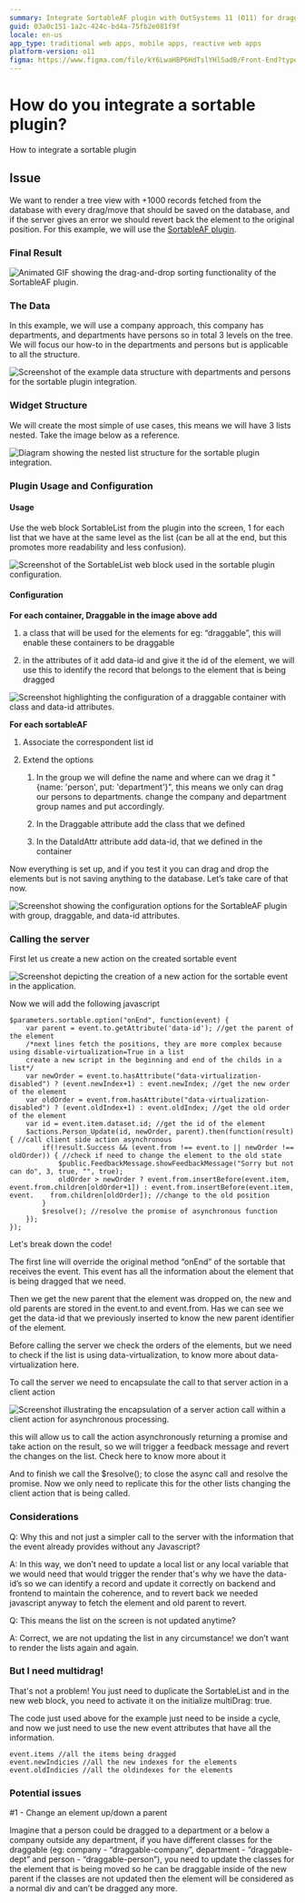```yaml
---
summary: Integrate SortableAF plugin with OutSystems 11 (O11) for draggable nested lists and database updates.
guid: 03a0c151-1a2c-424c-bd4a-75fb2e081f9f
locale: en-us
app_type: traditional web apps, mobile apps, reactive web apps
platform-version: o11
figma: https://www.figma.com/file/kY6LwaHBP6HdTslYHlSadB/Front-End?type=design&node-id=1244%3A480&mode=design&t=w0CsyqjU2ISN71Gv-1
---
```


# How do you integrate a sortable plugin?

How to integrate a sortable plugin

## Issue

We want to render a tree view with +1000 records fetched from the database with every drag/move that should be saved on the database, and if the server gives an error we should revert back the element to the original position. For this example, we will use the [SortableAF plugin](https://www.outsystems.com/forge/component-overview/7688/sortable-af).

### Final Result

![Animated GIF showing the drag-and-drop sorting functionality of the SortableAF plugin.](images/sort1.gif "Sortable Plugin Demonstration")

### The Data

In this example, we will use a company approach, this company has departments, and departments have persons so in total 3 levels on the tree. We will focus our how-to in the departments and persons but is applicable to all the structure.

![Screenshot of the example data structure with departments and persons for the sortable plugin integration.](images/sort2.png "Example Data Structure")

### Widget Structure

We will create the most simple of use cases, this means we will have 3 lists nested. Take the image below as a reference.

![Diagram showing the nested list structure for the sortable plugin integration.](images/sort3.png "Widget Structure")

### Plugin Usage and Configuration

#### Usage
Use the web block SortableList from the plugin into the screen, 1 for each list that we have at the same level as the list (can be all at the end, but this promotes more readability and less confusion).

![Screenshot of the SortableList web block used in the sortable plugin configuration.](images/sort4.png "Sortable List Web Block")

#### Configuration
**For each container, Draggable<X> in the image above add** 
1. a class that will be used for the elements for eg: “draggable”, this will enable these containers to be draggable 

1. in the attributes of it add data-id and give it the id of the element, we will use this to identify the record that belongs to the element that is being dragged

![Screenshot highlighting the configuration of a draggable container with class and data-id attributes.](images/sort5.png "Draggable Container Configuration")

**For each sortableAF** 

1. Associate the correspondent list id

1. Extend the options

    1. In the group we will define the name and where can we drag it "{name: 'person', put: 'department'}", this means we only can drag our persons to departments. change the company and department group names and put accordingly.

    1. In the Draggable attribute add the class that we defined

    1. In the DataIdAttr attribute add data-id, that we defined in the container

Now everything is set up, and if you test it you can drag and drop the elements but is not saving anything to the database. Let’s take care of that now.

![Screenshot showing the configuration options for the SortableAF plugin with group, draggable, and data-id attributes.](images/sort6.png "SortableAF Configuration")

### Calling the server
First let us create a new action on the created sortable event

![Screenshot depicting the creation of a new action for the sortable event in the application.](images/sort7.png "Sortable Event Action Creation")

Now we will add the following javascript


    $parameters.sortable.option("onEnd", function(event) { 
	    var parent = event.to.getAttribute('data-id'); //get the parent of the element 
	    /*next lines fetch the positions, they are more complex because using disable-virtualization=True in a list
	    create a new script in the beginning and end of the childs in a list*/
	    var newOrder = event.to.hasAttribute("data-virtualization-disabled") ? (event.newIndex+1) : event.newIndex; //get the new order of the element
	    var oldOrder = event.from.hasAttribute("data-virtualization-disabled") ? (event.oldIndex+1) : event.oldIndex; //get the old order of the element
	    var id = event.item.dataset.id; //get the id of the element
	    $actions.Person_Update(id, newOrder, parent).then(function(result) { //call client side action asynchronous 
            if(!result.Success && (event.from !== event.to || newOrder !== oldOrder)) { //check if need to change the element to the old state
                $public.FeedbackMessage.showFeedbackMessage("Sorry but not can do", 3, true, "", true);
                oldOrder > newOrder ? event.from.insertBefore(event.item, event.from.children[oldOrder+1]) : event.from.insertBefore(event.item, event.    from.children[oldOrder]); //change to the old position
            }
            $resolve(); //resolve the promise of asynchronous function
        });
    });
Let's break down the code!

The first line will override the original method “onEnd” of the sortable that receives the event. This event has all the information about the element that is being dragged that we need.

Then we get the new parent that the element was dropped on, the new and old parents are stored in the event.to and event.from. Has we can see we get the data-id that we previously inserted to know the new parent identifier of the element.

Before calling the server we check the orders of the elements, but we need to check if the list is using data-virtualization, to know more about data-virtualization here.

To call the server we need to encapsulate the call to that server action in a client action

![Screenshot illustrating the encapsulation of a server action call within a client action for asynchronous processing.](images/dort8.png "Server Action Encapsulation")

this will allow us to call the action asynchronously returning a promise and take action on the result, so we will trigger a feedback message and revert the changes on the list. Check here to know more about it

And to finish we call the $resolve(); to close the async call and resolve the promise. Now we only need to replicate this for the other lists changing the client action that is being called.

### Considerations
Q: Why this and not just a simpler call to the server with the information that the event already provides without any Javascript? 

A: In this way, we don’t need to update a local list or any local variable that we would need that would trigger the render that's why we have the data-id’s so we can identify a record and update it correctly on backend and frontend to maintain the coherence, and to revert back we needed javascript anyway to fetch the element and old parent to revert.

Q: This means the list on the screen is not updated anytime?

A: Correct, we are not updating the list in any circumstance! we don’t want to render the lists again and again.

### But I need multidrag!
That's not a problem! You just need to duplicate the SortableList and in the new web block, you need to activate it on the initialize multiDrag: true.

The code just used above for the example just need to be inside a cycle, and now we just need to use the new event attributes that have all the information.


    event.items //all the items being dragged
    event.newIndicies //all the new indexes for the elements
    event.oldIndicies //all the oldindexes for the elements

### Potential issues
#1 - Change an element up/down a parent

Imagine that a person could be dragged to a department or a below a company outside any department, if you have different classes for the draggable (eg: company - “draggable-company”, department - “draggable-dept” and person - “draggable-person”), you need to update the classes for the element that is being moved so he can be draggable inside of the new parent if the classes are not updated then the element will be considered as a normal div and can’t be dragged any more.

